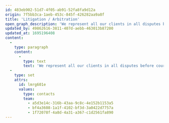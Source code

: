 ```yaml
---
id: 483eb902-51d7-4f05-ab91-52fa8fa9d12a
origin: 7f5bb3ca-1aeb-453c-845f-426282aa9a8f
title: 'Litigation / Arbitration'
open_graph_description: 'We represent all our clients in all disputes before courts and authorities, as well as before private arbitration tribunals. When developing a litigation strategy and enforcing or defending claims and lawsuits, we can efficiently use our years of experience for the interests of our clients.'
updated_by: 49862616-3811-407d-aebb-463013b87200
updated_at: 1695196408
content:
  -
    type: paragraph
    content:
      -
        type: text
        text: 'We represent all our clients in all disputes before courts and authorities, as well as before private arbitration tribunals. When developing a litigation strategy and enforcing or defending claims and lawsuits, we can efficiently use our years of experience for the interests of our clients.'
  -
    type: set
    attrs:
      id: lmrg601e
      values:
        type: contacts
        team:
          - a5d3e14c-316b-43aa-9c8c-4e152b1153a5
          - bf4a3608-1a1f-4102-bf3d-3a0422d7757a
          - 1f72078f-4a8d-4a31-a367-c1d2561fa890
---
```


